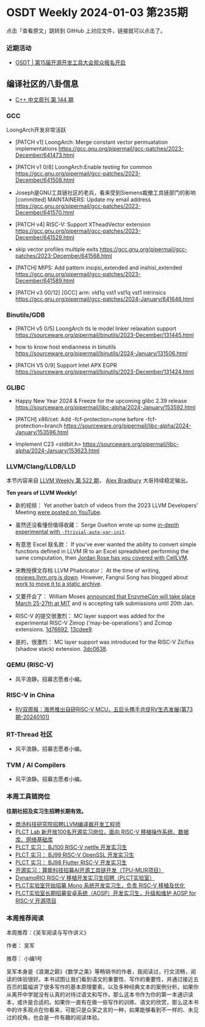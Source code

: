 # OSDT Weekly 2024-01-03 第235期

点击「查看原文」跳转到 GitHub 上对应文件，链接就可以点击了。

### 近期活动

- [OSDT | 第15届开源开发工具大会观众报名开启](https://mp.weixin.qq.com/s/fVRqXdQD2crr_MPk_7STmg)

## 编译社区的八卦信息

- [C++ 中文周刊 第 144 期](https://mp.weixin.qq.com/s/Z1UqITGuNYEUME9PBTY30g)

### GCC

  LoongArch开发非常活跃
- [PATCH v1] LoongArch: Merge constant vector permuatation implementations
  https://gcc.gnu.org/pipermail/gcc-patches/2023-December/641473.html

- [PATCH v1 0/8] LoongArch:Enable testing for common
  https://gcc.gnu.org/pipermail/gcc-patches/2023-December/641508.html

- Joseph是GNU工具链社区的老兵，看来受到Siemens裁撤工具链部门的影响
  [committed] MAINTAINERS: Update my email address
  https://gcc.gnu.org/pipermail/gcc-patches/2023-December/641570.html

- [PATCH v4] RISC-V: Support XTheadVector extension
  https://gcc.gnu.org/pipermail/gcc-patches/2023-December/641529.html

- skip vector profiles multiple exits
  https://gcc.gnu.org/pipermail/gcc-patches/2023-December/641568.html

- [PATCH] MIPS: Add pattern insqisi_extended and inshisi_extended
  https://gcc.gnu.org/pipermail/gcc-patches/2023-December/641589.html

- [PATCH v3 00/12] [GCC] arm: vld1q vst1 vst1q vst1 intrinsics
  https://gcc.gnu.org/pipermail/gcc-patches/2024-January/641646.html

### Binutils/GDB

- [PATCH v5 0/5] LoongArch tls le model linker relaxation support
  https://sourceware.org/pipermail/binutils/2023-December/131445.html

- how to know host endianness in binutils
  https://sourceware.org/pipermail/binutils/2024-January/131506.html

- [PATCH V5 0/9] Support Intel APX EGPR
  https://sourceware.org/pipermail/binutils/2023-December/131424.html

### GLIBC

- Happy New Year 2024 & Freeze for the upcoming glibc 2.39 release
  https://sourceware.org/pipermail/libc-alpha/2024-January/153592.html

- [PATCH] x86/cet: Add -fcf-protection=none before -fcf-protection=branch
  https://sourceware.org/pipermail/libc-alpha/2024-January/153596.html

- Implement C23 <stdbit.h>
  https://sourceware.org/pipermail/libc-alpha/2024-January/153623.html

### LLVM/Clang/LLDB/LLD

本节内容来自 [LLVM Weekly 第 522 期](http://llvmweekly.org/issue/522)，
[Alex Bradbury](https://www.linkedin.com/in/alex-bradbury/) 大哥持续稳定输出。


**Ten years of LLVM Weekly!**

* 新的视频： Yet another batch of videos from the 2023 LLVM Developers' Meeting [were posted on YouTube](https://www.youtube.com/playlist?list=PL_R5A0lGi1AD9nPVlv7mG8_2mMSiL_0Ik).

* 虽然还没看懂但值得收藏： Serge Guelton wrote up some [in-depth experimental with `-ftrivial-auto-var-init`](https://serge-sans-paille.github.io/pythran-stories/trivial-auto-var-init-experiments.html).

* 有意思 Excel 联名款： If you've ever wanted the ability to convert simple functions defined in LLVM IR to an Excel spreadsheet performing the same computation, then [Jordan Rose has you covered with CellLVM](https://belkadan.com/blog/2023/12/CellLVM/).

* 宋教授撰文存档 LLVM Phabricator： At the time of writing, [reviews.llvm.org is down](https://discourse.llvm.org/t/cant-access-https-reviews-llvm-org/75905/).  However, Fangrui Song has blogged about [work to move it to a static archive](https://maskray.me/blog/2023-12-30-reviews.llvm.org-became-read-only-archive).

* 又要开会了： William Moses [announced that EnzymeCon will take place March 25-27th at MIT](https://discourse.llvm.org/t/enzymecon-2024-is-3-25-3-27-talk-deadline-1-20/75976) and is accepting talk submissions until 20th Jan.

* RISC-V 的提交很激烈： MC layer support was added for the experimental RISC-V Zimop ('may-be-operations') and Zcmop extensions.
  [1d76692](https://github.com/llvm/llvm-project/commit/1d76692cf831),
  [13cdee9](https://github.com/llvm/llvm-project/commit/13cdee9047d2).

* 是的，很激烈： MC layer support was introduced for the RISC-V Zicfiss (shadow stack) extension.
  [3dc0638](https://github.com/llvm/llvm-project/commit/3dc0638cfc19).

### QEMU (RISC-V)

- 风平浪静。招募志愿者小编。

### RISC-V in China

- [RV双周报：海思推出自研RISC-V MCU，五巨头携手共促RV生态发展(第73期-20240101)](https://mp.weixin.qq.com/s/vApLbw-iFvcMRaIaTPByZQ)

### RT-Thread 社区

- 风平浪静。招募志愿者小编。

### TVM / AI Compilers

- 风平浪静。招募志愿者小编。

### 本周工具链岗位

**往期社招及实习生招聘长期有效。**

- [商汤科技研究院招聘LLVM编译器开发工程师](https://mp.weixin.qq.com/s/4j-Qin8LFUJlzKzFIpIKpw)
- [PLCT Lab 新开放100名开源实习岗位，面向 RISC-V 移植操作系统、数据库、网络基础库](https://mp.weixin.qq.com/s/ebvIxcplB8Jtw18LMoXTTQ)
- [PLCT 实习： BJ100 RISC-V nettle 开发实习生](https://mp.weixin.qq.com/s/GEUKRlxILFpdHQbv-yxWQQ)
- [PLCT 实习： BJ99 RISC-V OpenSSL 开发实习生](https://mp.weixin.qq.com/s/pzy6sbW50r3aLw3Dt36oBQ)
- [PLCT 实习： BJ98 Flutter RISC-V 开发实习生](https://mp.weixin.qq.com/s/gQYT_rhtLE8jGg6WWAztDA)
- [开源实习：算能科技招募AI开源工具链开发（TPU-MLIR项目）](https://mp.weixin.qq.com/s/IBJh0ip4k11PzIMZecsWSw)
- [DynamoRIO RISC-V 移植开发实习生招聘（PLCT实验室）](https://mp.weixin.qq.com/s/J_5TjT6DOqeOXJXQI5VQxw)
- [PLCT实验室开始招募 Mono 系统开发实习生，负责 RISC-V 移植及优化](https://mp.weixin.qq.com/s/whEW7Hay1jIP1tBzIPay1A)
- [PLCT实验室长期招募安卓系统（AOSP）开发实习生，升级和维护 AOSP for RISC-V 开源项目](https://mp.weixin.qq.com/s/dJP2cEB1nex2inR5c-cJog)


### 本周推荐阅读

本周推荐：《吴军阅读与写作讲义》

作者： 吴军

推荐： 小编1号

吴军本身是《浪潮之巅》《数学之美》等畅销书的作者，我阅读过，行文流畅，阅读的体验很好。本书试图让我们看到语文的重要性、写作的重要性，并通过接近五百页的篇幅讲了很多写作的基本原理要素，以及多种经典文本的案例分析。如果你从离开中学就没有认真的对待过语文和写作，那么这本书作为你的第一本通识读本，或许是合适的。如果你一直有在做一些写作的训练、语文的欣赏，那么这本书中的许多观点在你看来，可能只是众家之言的一种，如果能够看到不一样的、未见过的视角，也会是一件有趣的阅读体验。

